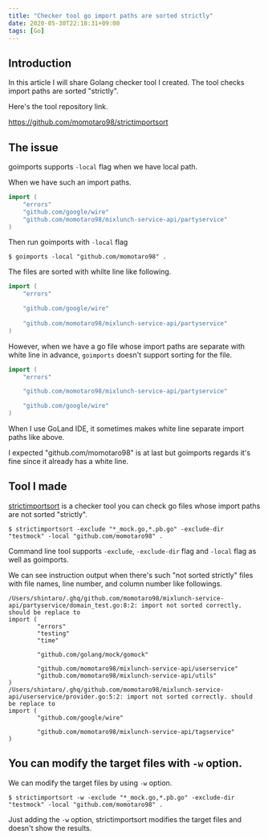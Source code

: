 ```yaml
---
title: "Checker tool go import paths are sorted strictly"
date: 2020-05-30T22:18:31+09:00
tags: [Go]
---
```


## Introduction

In this article I will share Golang checker tool I created. The tool checks import paths are sorted "strictly". 

Here's the tool repository link.

https://github.com/momotaro98/strictimportsort

## The issue

goimports supports `-local` flag when we have local path.

When we have such an import paths.

```go
import (
    "errors"
    "github.com/google/wire"
    "github.com/momotaro98/mixlunch-service-api/partyservice"
)
```

Then run goimports with `-local` flag

```
$ goimports -local "github.com/momotaro98" .
```

The files are sorted with whilte line like following.

```go
import (
    "errors"

    "github.com/google/wire"
    
    "github.com/momotaro98/mixlunch-service-api/partyservice"
)
```

However, when we have a go file whose import paths are separate with white line in advance, `goimports` doesn't support sorting for the file.

```go
import (
    "errors"

    "github.com/momotaro98/mixlunch-service-api/partyservice"

    "github.com/google/wire"
)
```

When I use GoLand IDE, it sometimes makes white line separate import paths like above.

I expected "github.com/momotaro98" is at last but goimports regards it's fine since it already has a white line.

## Tool I made

[strictimportsort](https://github.com/momotaro98/strictimportsort) is a checker tool you can check go files whose import paths are not sorted "strictly".

```
$ strictimportsort -exclude "*_mock.go,*.pb.go" -exclude-dir "testmock" -local "github.com/momotaro98" .
```

Command line tool supports `-exclude`, `-exclude-dir` flag and `-local` flag as well as goimports.

We can see instruction output when there's such "not sorted strictly" files with file names, line number, and column number like followings.

```
/Users/shintaro/.ghq/github.com/momotaro98/mixlunch-service-api/partyservice/domain_test.go:8:2: import not sorted correctly. should be replace to
import (
        "errors"
        "testing"
        "time"

        "github.com/golang/mock/gomock"

        "github.com/momotaro98/mixlunch-service-api/userservice"
        "github.com/momotaro98/mixlunch-service-api/utils"
)
/Users/shintaro/.ghq/github.com/momotaro98/mixlunch-service-api/userservice/provider.go:5:2: import not sorted correctly. should be replace to
import (
        "github.com/google/wire"

        "github.com/momotaro98/mixlunch-service-api/tagservice"
)
```

## You can modify the target files with `-w` option.

We can modify the target files by using `-w` option.

```
$ strictimportsort -w -exclude "*_mock.go,*.pb.go" -exclude-dir "testmock" -local "github.com/momotaro98" .
```

Just adding the `-w` option, strictimportsort modifies the target files and doesn't show the results.